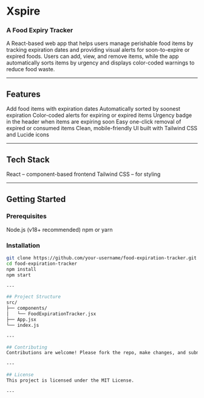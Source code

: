 # Xspire
### A Food Expiry Tracker

A React-based web app that helps users manage perishable food items by tracking expiration dates and providing visual alerts for soon-to-expire or expired foods. Users can add, view, and remove items, while the app automatically sorts items by urgency and displays color-coded warnings to reduce food waste.

---

## Features
  Add food items with expiration dates
  Automatically sorted by soonest expiration
  Color-coded alerts for expiring or expired items
  Urgency badge in the header when items are expiring soon
  Easy one-click removal of expired or consumed items
  Clean, mobile-friendly UI built with Tailwind CSS and Lucide icons

---

## Tech Stack
  React – component-based frontend
  Tailwind CSS – for styling

---

## Getting Started

### Prerequisites
  Node.js (v18+ recommended)
  npm or yarn

### Installation
```bash
git clone https://github.com/your-username/food-expiration-tracker.git
cd food-expiration-tracker
npm install
npm start

---

## Project Structure
src/
├── components/
│   └── FoodExpirationTracker.jsx
├── App.jsx
└── index.js

---

## Contributing
Contributions are welcome! Please fork the repo, make changes, and submit a pull request.

---

## License
This project is licensed under the MIT License.

---
